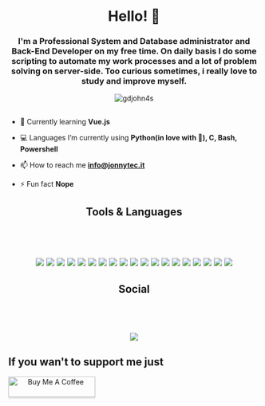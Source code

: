 <h1 align="center">Hello! 👋</h1>
<h3 align="center">I'm a Professional System and Database administrator and Back-End Developer on my free time. On daily basis I do some scripting to automate my work processes and a lot of problem solving on server-side.
Too curious sometimes, i really love to study and improve myself.</h3>

<p align="center"> <img src="https://komarev.com/ghpvc/?username=gdjohn4s&label=Profile%20views&color=0e75b6&style=flat" alt="gdjohn4s" /> </p>

##
- 🌱 Currently learning **Vue.js**

- 💻 Languages I’m currently using **Python(in love with 🐍), C, Bash, Powershell**

- 📫 How to reach me **info@jonnytec.it**

- ⚡ Fun fact **Nope**

<h2 align="center"><strong>Tools & Languages</strong><h2> <br>
<p align="center">
  <img src="https://img.shields.io/badge/iTerm2-000000?style=for-the-badge&logo=iterm2&logoColor=white" /> 
  <img src="https://img.shields.io/badge/powershell-5391FE?style=for-the-badge&logo=powershell&logoColor=white" />
  <img src="https://img.shields.io/badge/Raspberry%20Pi-A22846?style=for-the-badge&logo=Raspberry%20Pi&logoColor=white" />
  <img src="https://img.shields.io/badge/Python-FFD43B?style=for-the-badge&logo=python&logoColor=blue" />
  <img src="https://img.shields.io/badge/PLSQL-F80000?style=for-the-badge&logo=oracle&logoColor=black" />
  <img src="https://img.shields.io/badge/C-00599C?style=for-the-badge&logo=c&logoColor=white" />
  <img src="https://img.shields.io/badge/JavaScript-323330?style=for-the-badge&logo=javascript&logoColor=F7DF1E" />
  <img src="https://img.shields.io/badge/Shell_Script-121011?style=for-the-badge&logo=gnu-bash&logoColor=white" />
  <img src="https://img.shields.io/badge/pypi-3775A9?style=for-the-badge&logo=pypi&logoColor=white" />
  <img src="https://img.shields.io/badge/Flask-000000?style=for-the-badge&logo=flask&logoColor=white" />
  <img src="https://img.shields.io/badge/firebase-ffca28?style=for-the-badge&logo=firebase&logoColor=black" />
  <img src="https://img.shields.io/badge/Apache-D22128?style=for-the-badge&logo=Apache&logoColor=white" />
  <img src="https://img.shields.io/badge/Grafana-F2F4F9?style=for-the-badge&logo=grafana&logoColor=orange&labelColor=F2F4F9" />
  <img src="https://img.shields.io/badge/PostgreSQL-316192?style=for-the-badge&logo=postgresql&logoColor=white" />
  <img src="https://img.shields.io/badge/SQLite-07405E?style=for-the-badge&logo=sqlite&logoColor=white" />
  <img src="https://img.shields.io/badge/MySQL-005C84?style=for-the-badge&logo=mysql&logoColor=white" />
  <img src="https://img.shields.io/badge/MongoDB-4EA94B?style=for-the-badge&logo=mongodb&logoColor=white" />
  <img src="https://img.shields.io/badge/MariaDB-003545?style=for-the-badge&logo=mariadb&logoColor=white" />
  <img src="https://img.shields.io/badge/Microsoft%20SQL%20Server-CC2927?style=for-the-badge&logo=microsoft%20sql%20server&logoColor=white" />
</p>
<h2 align="center"><strong>Social</strong><h2> <br>
<p align="center">
  <img src="https://img.shields.io/badge/Reddit-FF4500?style=for-the-badge&logo=reddit&logoColor=white"
</p>
  <h2><strong>If you wan't to support me just</strong></h2>
  <a align="center" href="https://www.buymeacoffee.com/jontec" target="_blank"><img src="https://www.buymeacoffee.com/assets/img/custom_images/orange_img.png" alt="Buy Me A Coffee" style="height: 41px !important;width: 174px !important;box-shadow: 0px 3px 2px 0px rgba(190, 190, 190, 0.5) !important;-webkit-box-shadow: 0px 3px 2px 0px rgba(190, 190, 190, 0.5) !important;" ></a>
